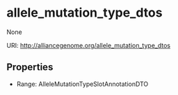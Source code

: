 # allele_mutation_type_dtos

None

URI: http://alliancegenome.org/allele_mutation_type_dtos



<!-- no inheritance hierarchy -->


## Properties

 * Range: AlleleMutationTypeSlotAnnotationDTO


